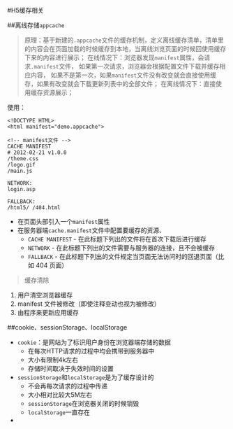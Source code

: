 #H5缓存相关

##离线存储`appcache`
> 原理：基于新建的`.appcache`文件的缓存机制，定义离线缓存清单，清单里的内容会在页面加载的时候缓存到本地，当离线浏览页面的时候回使用缓存下来的内容进行展示；
> 在线情况下：浏览器发现`manifest`属性，会请求`.manifest`文件，
> 如果第一次请求，浏览器会根据配置文件下载并缓存相应内容，
> 如果不是第一次，如果`manifest`文件没有改变就会直接使用缓存，如果有改变就会下载更新列表中的全部文件；
> 在离线情况下：直接使用缓存资源展示；

使用：

	<!DOCTYPE HTML>
	<html manifest="demo.appcache">
	
	<!-- manifest文件 -->
	CACHE MANIFEST
	# 2012-02-21 v1.0.0
	/theme.css
	/logo.gif
	/main.js

	NETWORK:
	login.asp

	FALLBACK:
	/html5/ /404.html

+ 在页面头部引入一个`manifest`属性
+ 在服务器端`cache.manifest`文件中配置要缓存的资源、
	* `CACHE MANIFEST` - 在此标题下列出的文件将在首次下载后进行缓存
	* `NETWORK` - 在此标题下列出的文件需要与服务器的连接，且不会被缓存
	* `FALLBACK` - 在此标题下列出的文件规定当页面无法访问时的回退页面（比如 404 页面）
	 	

> 缓存清除

1. 用户清空浏览器缓存
2. manifest 文件被修改（即使注释变动也视为被修改）
3. 由程序来更新应用缓存


##cookie、sessionStorage、localStorage
+ `cookie`：是网站为了标识用户身份在浏览器端存储的数据
	* 在每次HTTP请求的过程中均会携带到服务器中
	* 大小有限制4k左右
	* 存储时间取决于失效时间的设置
+ `sessionStorage`和`localStorage`是为了缓存设计的
	* 不会再每次请求的过程中传递
	* 大小相对比较大5M左右
	* `sessionStorage`在浏览器关闭的时候销毁
	* `localStorage`一直存在
+ 